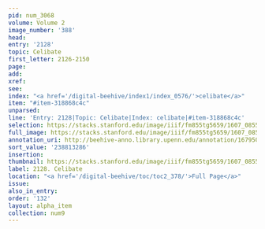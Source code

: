 ```yaml
---
pid: num_3068
volume: Volume 2
image_number: '388'
head:
entry: '2128'
topic: Celibate
first_letter: 2126-2150
page:
add:
xref:
see:
index: "<a href='/digital-beehive/index1/index_0576/'>celibate</a>"
item: "#item-318868c4c"
unparsed:
line: 'Entry: 2128|Topic: Celibate|Index: celibate|#item-318868c4c'
selection: https://stacks.stanford.edu/image/iiif/fm855tg5659/1607_0855/861,3286,2793,610/full/0/default.jpg
full_image: https://stacks.stanford.edu/image/iiif/fm855tg5659/1607_0855/full/full/0/default.jpg
annotation_uri: http://beehive-anno.library.upenn.edu/annotation/1679506164794
sort_value: '238813286'
insertion:
thumbnail: https://stacks.stanford.edu/image/iiif/fm855tg5659/1607_0855/861,3286,600,180/250,/0/default.jpg
label: 2128. Celibate
location: "<a href='/digital-beehive/toc/toc2_378/'>Full Page</a>"
issue:
also_in_entry:
order: '132'
layout: alpha_item
collection: num9
---
```

